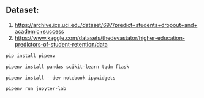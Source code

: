 ## Dataset:

1. https://archive.ics.uci.edu/dataset/697/predict+students+dropout+and+academic+success
2. https://www.kaggle.com/datasets/thedevastator/higher-education-predictors-of-student-retention/data

```python
pip install pipenv

pipenv install pandas scikit-learn tqdm flask

pipenv install --dev notebook ipywidgets
```

```
pipenv run jupyter-lab
```
